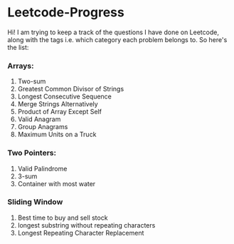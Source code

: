 # Leetcode-Progress
Hi! I am trying to keep a track of the questions I have done on Leetcode, along with the tags i.e. which category each problem belongs to. So here's the list:

### Arrays:
1. Two-sum
2. Greatest Common Divisor of Strings
3. Longest Consecutive Sequence
4. Merge Strings Alternatively
5. Product of Array Except Self
6. Valid Anagram
7. Group Anagrams
8. Maximum Units on a Truck

### Two Pointers:
1. Valid Palindrome
2. 3-sum
3. Container with most water

### Sliding Window
1. Best time to buy and sell stock
2. longest substring without repeating characters
3. Longest Repeating Character Replacement
